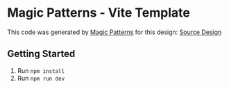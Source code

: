 # Magic Patterns - Vite Template

This code was generated by [Magic Patterns](https://magicpatterns.com) for this design: [Source Design](https://www.magicpatterns.com/c/na2ldet6leffenqep5szpa)

## Getting Started

1. Run `npm install`
2. Run `npm run dev`
